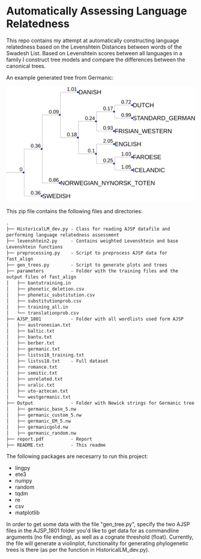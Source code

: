 # Automatically Assessing Language Relatedness

This repo contains my attempt at automatically constructing language relatedness based on the Levenshtein Distances between words of the Swadesh List. Based on Levenshtein scores between all languages in a family I construct tree models and compare the differences between the canonical trees.

An example generated tree from Germanic:

![](tree.png)


This zip file contains the following files and directories:
```
.
├── HistoricalLM_dev.py	- Class for reading AJSP datafile and performing language relatedness assessment
├── levenshtein2.py		- Contains weighted Levenshtein and base Levenshtein functions
├── preprocessing.py 	- Script to preprocess AJSP data for fast_align
├── gen_trees.py 		- Script to generate plots and trees
├── parameters			- Folder with the training files and the output files of fast_align
│   ├── bantutraining.in
│   ├── phonetic_deletion.csv
│   ├── phonetic_substitution.csv
│   ├── substitutionprob.csv
│   ├── training_all.in
│   └── translationprob.csv
├── AJSP_1801			- Folder with all wordlists used form AJSP
│   ├── austronesian.txt
│   ├── baltic.txt
│   ├── bantu.txt
│   ├── berber.txt
│   ├── germanic.txt
│   ├── listss18_training.txt
│   ├── listss18.txt	- Full dataset
│   ├── romance.txt
│   ├── semitic.txt
│   ├── unrelated.txt
│   ├── uralic.txt
│   ├── uto-aztecan.txt
│   └── westgermanic.txt
├── Output				- Folder with Newick strings for Germanic tree
│   ├── germanic_base_5.nw
│   ├── germanic_custom_5.nw
│   ├── germanic_EM_5.nw
│   ├── germanicgold.nw
│   ├── germanic_random.nw
├── report.pdf	 		- Report
├── README.txt	 		- This readme
```

The following packages are necesarry to run this project:
- lingpy
- ete3
- numpy
- random
- tqdm
- re
- csv
- matplotlib

In order to get some data with the file "gen_tree.py", specify the two AJSP files in the AJSP_1801 folder you'd like to get data for as commandline arguments (no file ending), as well as a cognate threshold (float). Currently, the file will generate a violinplot, functionality for generating phylogenetic trees is there 
(as per the function in HistoricalLM_dev.py).
